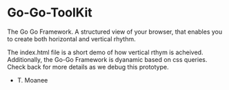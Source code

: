 # Go-Go-ToolKit

The Go Go Framework. A structured view of your browser, that enables you to create both horizontal and vertical rhythm.

The index.html file is a short demo of how vertical rthym is acheived. Additionally, the Go-Go Framework is dyanamic based on css queries. Check back for more details as we debug this prototype.

- T. Moanee
